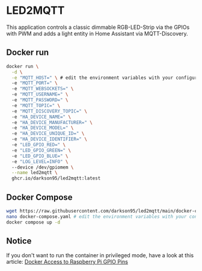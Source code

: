 # LED2MQTT

This application controls a classic dimmable RGB-LED-Strip via the GPIOs with PWM and adds a light entity in Home Assistant via MQTT-Discovery.

## Docker run

```bash
docker run \
  -d \
  -e "MQTT_HOST=" \ # edit the environment variables with your configuration
  -e "MQTT_PORT=" \ 
  -e "MQTT_WEBSOCKETS=" \ 
  -e "MQTT_USERNAME=" \ 
  -e "MQTT_PASSWORD=" \ 
  -e "MQTT_TOPIC=" \ 
  -e "MQTT_DISCOVERY_TOPIC=" \ 
  -e "HA_DEVICE_NAME=" \ 
  -e "HA_DEVICE_MANUFACTURER=" \ 
  -e "HA_DEVICE_MODEL=" \ 
  -e "HA_DEVICE_UNIQUE_ID=" \ 
  -e "HA_DEVICE_IDENTIFIER=" \ 
  -e "LED_GPIO_RED=" \ 
  -e "LED_GPIO_GREEN=" \ 
  -e "LED_GPIO_BLUE=" \ 
  -e "LOG_LEVEL=INFO" \ 
  --device /dev/gpiomem \
  --name led2mqtt \
  ghcr.io/darkson95/led2mqtt:latest
```

## Docker Compose
```bash
wget https://raw.githubusercontent.com/darkson95/led2mqtt/main/docker-compose.yaml
nano docker-compose.yaml # edit the environment variables with your configuration
docker compose up -d
```

## Notice

If you don't want to run the container in privileged mode, have a look at this article: [Docker Access to Raspberry Pi GPIO Pins](https://stackoverflow.com/a/48234752/13391690)
